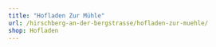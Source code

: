 ```yaml
---
title: "Hofladen Zur Mühle"
url: /hirschberg-an-der-bergstrasse/hofladen-zur-muehle/
shop: Hofladen
---
```

